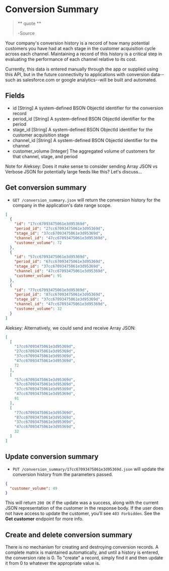 Conversion Summary
=================

> ** quote **
>
> -Source

Your company's conversion history is a record of how many potential customers you have had at each stage in the customer acquisition cycle across each channel. Maintaining a record of this history is a critical step in evaluating the performance of each channel relative to its cost.

Currently, this data is entered manually through the app or supplied using this API, but in the future connectivity to applications with conversion data--such as salesforce.com or google analytics--will be built and automated.


Fields
------

* id [String] A system-defined BSON ObjectId identifier for the conversion record
* period_id [String] A system-defined BSON ObjectId identifier for the period
* stage_id [String] A system-defined BSON ObjectId identifier for the customer acquisition stage
* channel_id [String] A system-defined BSON ObjectId identifier for the channel
* customer_volume [Integer] The aggregated volume of customers for that channel, stage, and period

Note for Aleksey: Does it make sense to consider sending Array JSON vs Verbose JSON for potentially large feeds like this? Let's discuss...

Get conversion summary
----------------------

* `GET /conversion_summary.json` will return the conversion history for the company in the application's date range scope.

```json
[
  {
    "id": "17cc67093475061e3d95369d",
    "period_id": "27cc67093475061e3d95369d",
    "stage_id": "37cc67093475061e3d95369d",
    "channel_id": "47cc67093475061e3d95369d",
    "customer_volume": 72
  },
  {
    "id": "57cc67093475061e3d95369d",
    "period_id": "67cc67093475061e3d95369d",
    "stage_id": "37cc67093475061e3d95369d",
    "channel_id": "47cc67093475061e3d95369d",
    "customer_volume": 91
  },
  {
    "id": "77cc67093475061e3d95369d",
    "period_id": "87cc67093475061e3d95369d",
    "stage_id": "37cc67093475061e3d95369d",
    "channel_id": "47cc67093475061e3d95369d",
    "customer_volume": 32
  }
]
```

Aleksey: Alternatively, we could send and receive Array JSON:

```json
[
  [
    "17cc67093475061e3d95369d",
    "27cc67093475061e3d95369d",
    "37cc67093475061e3d95369d",
    "47cc67093475061e3d95369d",
    72
  ],
  [
    "57cc67093475061e3d95369d",
    "67cc67093475061e3d95369d",
    "37cc67093475061e3d95369d",
    "47cc67093475061e3d95369d",
    91
  ],
  [
    "77cc67093475061e3d95369d",
    "87cc67093475061e3d95369d",
    "37cc67093475061e3d95369d",
    "47cc67093475061e3d95369d",
    32
  ]
]
```


Update conversion summary
-------------------------

* `PUT /conversion_summary/17cc67093475061e3d95369d.json` will update the conversion history from the parameters passed.

```json
{
  "customer_volume": 49
}
```

This will return `200 OK` if the update was a success, along with the current JSON representation of the customer in the response body. If the user does not have access to update the customer, you'll see `403 Forbidden`. See the **Get customer** endpoint for more info.


Create and delete conversion summary
-------------------------------------

There is no mechanism for creating and destroying conversion records. A complete matrix is maintained automatically, and until a history is entered, the conversion rate is 0. To "create" a record, simply find it and then update it from 0 to whatever the appropriate value is.
